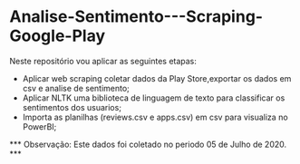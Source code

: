 # Analise-Sentimento---Scraping-Google-Play

Neste repositório vou aplicar as seguintes etapas:

* Aplicar web scraping coletar dados da Play Store,exportar os dados em csv e analise de sentimento;
* Aplicar NLTK uma biblioteca de linguagem de texto para classificar os sentimentos dos usuarios; 
* Importa as planilhas (reviews.csv e apps.csv) em csv para visualiza no PowerBI; 


*** Observação: Este dados foi coletado no periodo 05 de Julho de 2020. ***
